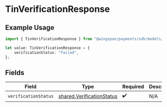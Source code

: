# TinVerificationResponse

## Example Usage

```typescript
import { TinVerificationResponse } from "@wingspan/payments/sdk/models/shared";

let value: TinVerificationResponse = {
    verificationStatus: "Failed",
};
```

## Fields

| Field                                                                         | Type                                                                          | Required                                                                      | Description                                                                   |
| ----------------------------------------------------------------------------- | ----------------------------------------------------------------------------- | ----------------------------------------------------------------------------- | ----------------------------------------------------------------------------- |
| `verificationStatus`                                                          | [shared.VerificationStatus](../../../sdk/models/shared/verificationstatus.md) | :heavy_check_mark:                                                            | N/A                                                                           |